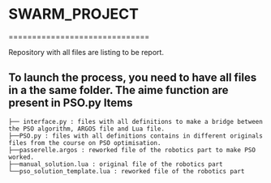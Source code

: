 # SWARM_PROJECT
==============================

Repository with all files are listing to be report.

To launch the process, you need to have all files in a the same folder. The aime function are present in PSO.py
Items
------------
~~~~
├── interface.py : files with all definitions to make a bridge between the PSO algorithm, ARGOS file and Lua file. 
├──PSO.py : files with all definitions contains in different originals files from the course on PSO optimisation.
├──passerelle.argos : reworked file of the robotics part to make PSO worked.
├──manual_solution.lua : original file of the robotics part
└──pso_solution_template.lua : reworked file of the robotics part
